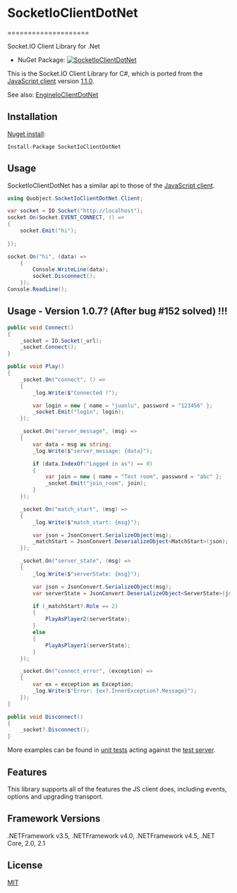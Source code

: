 # SocketIoClientDotNet
====================

Socket.IO Client Library for .Net

* NuGet Package: [![SocketIoClientDotNet](https://img.shields.io/nuget/v/SocketIoClientDotNet.svg?maxAge=2592000)](https://www.nuget.org/packages/SocketIoClientDotNet/)

This is the Socket.IO Client Library for C#, which is ported from the [JavaScript client](https://github.com/Automattic/socket.io-client) version [1.1.0](https://github.com/socketio/socket.io-client/releases/tag/1.1.0).

See also: [EngineIoClientDotNet](https://github.com/Quobject/EngineIoClientDotNet)

## Installation
[Nuget install](https://www.nuget.org/packages/SocketIoClientDotNet/):
```
Install-Package SocketIoClientDotNet
```

## Usage
SocketIoClientDotNet has a similar api to those of the [JavaScript client](https://github.com/Automattic/socket.io-client).

```cs
using Quobject.SocketIoClientDotNet.Client;

var socket = IO.Socket("http://localhost");
socket.On(Socket.EVENT_CONNECT, () =>
{
	socket.Emit("hi");
	
});

socket.On("hi", (data) =>
	{
		Console.WriteLine(data);
		socket.Disconnect();
	});
Console.ReadLine();
```
## Usage - Version 1.0.7? (After bug #152 solved) !!!

```cs
public void Connect()
{
	_socket = IO.Socket(_url);
	_socket.Connect();
}

public void Play()
{
	_socket.On("connect", () =>
	{
		_log.Write($"Connected !");

		var login = new { name = "juanlu", password = "123456" };
		_socket.Emit("login", login);
	});

	_socket.On("server_message", (msg) =>
	{
		var data = msg as string;
		_log.Write($"server_message: {data}");

		if (data.IndexOf("Logged in as") == 0)
		{
			var join = new { name = "Test room", password = "abc" };
			_socket.Emit("join_room", join);
		}
	});

	_socket.On("match_start", (msg) =>
	{
		_log.Write($"match_start: {msg}");

		var json = JsonConvert.SerializeObject(msg);
		_matchStart = JsonConvert.DeserializeObject<MatchStart>(json);
	});

	_socket.On("server_state", (msg) =>
	{
		_log.Write($"serverState: {msg}");

		var json = JsonConvert.SerializeObject(msg);
		var serverState = JsonConvert.DeserializeObject<ServerState>(json);

		if (_matchStart?.Role == 2)
		{
			PlayAsPlayer2(serverState);
		}
		else
		{
			PlayAsPlayer1(serverState);
		}
	});

	_socket.On("connect_error", (exception) =>
	{
		var ex = exception as Exception;
		_log.Write($"Error: {ex?.InnerException?.Message}");
	});
}

public void Disconnect()
{
	_socket?.Disconnect();
}
```

More examples can be found in [unit tests](https://github.com/Quobject/SocketIoClientDotNet/blob/master/Src/SocketIoClientDotNet.Tests.net45/ClientTests/ServerConnectionTest.cs) acting against the [test server](https://github.com/Quobject/SocketIoClientDotNet/blob/master/TestServer/server.js).

## Features
This library supports all of the features the JS client does, including events, options and upgrading transport.

## Framework Versions
.NETFramework v3.5, .NETFramework v4.0, .NETFramework v4.5, .NET Core, 2.0, 2.1

## License

[MIT](http://opensource.org/licenses/MIT)
